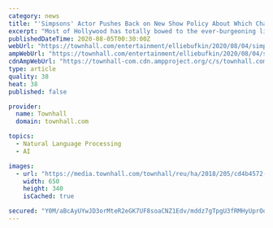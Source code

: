 ```yaml
---
category: news
title: "'Simpsons' Actor Pushes Back on New Show Policy About Which Characters He Can Voice"
excerpt: "Most of Hollywood has totally bowed to the ever-burgeoning list of woke demands bestowed upon entertainers, but one actor has voiced his strong disagreement with a new casting mandate. Harry Shearer,"
publishedDateTime: 2020-08-05T00:30:00Z
webUrl: "https://townhall.com/entertainment/elliebufkin/2020/08/04/simpsons-actor-pushes-back-on-new-show-policy-about-which-characters-he-can-voice-n2573702"
ampWebUrl: "https://townhall.com/entertainment/elliebufkin/2020/08/04/simpsons-actor-pushes-back-on-new-show-policy-about-which-characters-he-can-voice-n2573702?amp=true"
cdnAmpWebUrl: "https://townhall-com.cdn.ampproject.org/c/s/townhall.com/entertainment/elliebufkin/2020/08/04/simpsons-actor-pushes-back-on-new-show-policy-about-which-characters-he-can-voice-n2573702?amp=true"
type: article
quality: 38
heat: 38
published: false

provider:
  name: Townhall
  domain: townhall.com

topics:
  - Natural Language Processing
  - AI

images:
  - url: "https://media.townhall.com/townhall/reu/ha/2018/205/cd4b4572-bfb9-4d5b-add2-835196558e13.jpg"
    width: 650
    height: 340
    isCached: true

secured: "Y0M/aBcAyUYwJD3orMteR2eGK7UF8soaCNZ1Edv/mddz7gTpgU3fRMHyUprOoHgfBlDVq92xiNtGXIJfpcXRq5kFyG1/9hBtv3cTejJ528ZU78A6K5egRmKC/mgReGGJmUOK87oIV1HlQr8i9hb/O21gTvd4tj9XEc9F6szOr0wxhVUfx4r4NVcvNFgfYC4/6CSfzc2ue9AKxwI4Tj/TouTCL6cvZMPGnXPuQk8BOw8lRsaUqthJHIKOOGaaHiLHAXiFwXk6tB2sLtVwq1FFPlm/H5AsQ8qE0QDOB2cimgVteXEJwBTmARnu40P+zzLVNwWBE23iMLGjTpU4fp9/bw==;VwT3UvwqAFlZJiW57tne2Q=="
---
```


